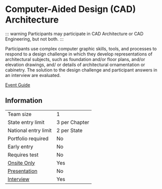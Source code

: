 # Computer-Aided Design (CAD) Architecture

::: warning
Participants may participate in CAD Architecture or CAD Engineering, but not both.
:::

Participants use complex computer graphic skills, tools, and
processes to respond to a design challenge in which they
develop representations of architectural subjects, such as
foundation and/or floor plans, and/or elevation drawings, and/
or details of architectural ornamentation or cabinetry. The
solution to the design challenge and participant answers in an
interview are evaluated.

[Event Guide](https://lwsd.sharepoint.com/:b:/r/sites/GR-JHS-TechnologyStudentAssociation-SCA/Shared%20Documents/23-24/Competition/Event%20Guides/HS%20-%20CAD%20Architecture.pdf)

## Information

|                         |               |
| ----------------------- | ------------- |
| Team size               | 1             |
| State entry limit       | 3 per Chapter |
| National entry limit    | 2 per State   |
| Portfolio required      | No            |
| Early entry             | No            |
| Requires test           | No            |
| [Onsite Only](/#terms)  | Yes           |
| [Presentation](/#terms) | No            |
| [Interview](/#terms)    | Yes           |

